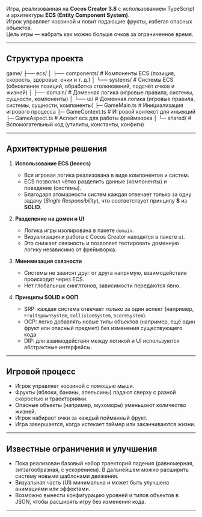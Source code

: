 
Игра, реализованная на **Cocos Creator 3.8** с использованием TypeScript и архитектуры **ECS (Entity Component System)**.  
Игрок управляет корзиной и ловит падающие фрукты, избегая опасных объектов.  
Цель игры — набрать как можно больше очков за ограниченное время.  

---

## Структура проекта

game/
├── ecs/
│ ├── components/ # Компоненты ECS (позиция, скорость, здоровье, очки и т. д.)
│ └── systems/ # Системы ECS (обновление позиций, обработка столкновений, подсчёт очков и жизней)
│  ├── domain/ # Доменная логика (игровые правила, системы, сущности, компоненты)
│  └── ui/ # Доменная логика (игровые правила, системы, сущности, компоненты)
├─ GameMain.ts # Инициализация игрового процесса
├─ GameContext.ts # Игровой контекст для инъекций
├─ GameAspect.ts # Аспект ecs для работы фреймворка
│
└─ shared/ # Вспомогательный код (утилиты, константы, конфиги)


---

## Архитектурные решения

1. **Использование ECS (leoecs)**  
   - Вся игровая логика реализована в виде компонентов и систем.  
   - ECS позволил чётко разделить данные (компоненты) и поведение (системы).  
   - Благодаря атомарности систем каждая отвечает только за одну задачу (*Single Responsibility*), что соответствует принципу **S** из **SOLID**.  

2. **Разделение на домен и UI**  
   - Логика игры изолирована в пакете `domain`.  
   - Визуализация и работа с Cocos Creator находятся в пакете `ui`.  
   - Это снижает связность и позволяет тестировать доменную логику независимо от фреймворка.  

3. **Минимизация связности**  
   - Системы не зависят друг от друга напрямую, взаимодействие происходит через ECS.  
   - Нет глобальных синглтонов, зависимости передаются явно.  

4. **Принципы SOLID и ООП**  
   - SRP: каждая система отвечает только за один аспект (например, `FruitSpawnSystem`, `CollisionSystem`, `ScoreSystem`).  
   - OCP: легко добавлять новые типы объектов (например, ещё один фрукт или опасный предмет) без изменения существующего кода.  
   - DIP: для взаимодействия между логикой и UI используются абстрактные интерфейсы.  

---

## Игровой процесс

- Игрок управляет корзиной с помощью мыши.  
- Фрукты (яблоки, бананы, апельсины) падают сверху с разной скоростью и траекториями.  
- Опасные объекты (например, мухоморы) уменьшают количество жизней.  
- Игрок набирает очки за каждый пойманный фрукт.  
- Игра завершается, когда истекает таймер или заканчиваются жизни.  

---

## Известные ограничения и улучшения

- Пока реализован базовый набор траекторий падения (равномерная, зигзагообразная, с ускорением). В дальнейшем можно расширить систему новыми шаблонами движения.  
- Визуальная часть (UI) минимальна и может быть улучшена анимациями или эффектами.  
- Возможно вынести конфигурацию уровней и типов объектов в JSON, чтобы расширять игру без изменения кода.  

---